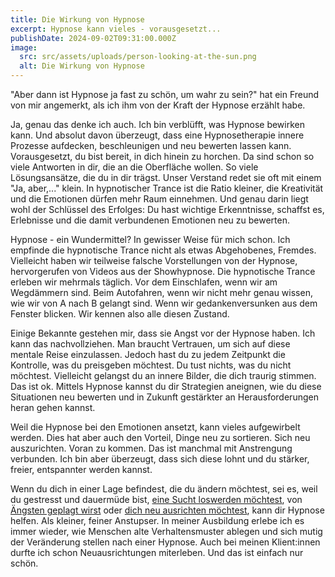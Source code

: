 ```yaml
---
title: Die Wirkung von Hypnose
excerpt: Hypnose kann vieles - vorausgesetzt...
publishDate: 2024-09-02T09:31:00.000Z
image:
  src: src/assets/uploads/person-looking-at-the-sun.png
  alt: Die Wirkung von Hypnose
---
```


"Aber dann ist Hypnose ja fast zu schön, um wahr zu sein?" hat ein Freund von mir angemerkt, als ich ihm von der Kraft der Hypnose erzählt habe.

Ja, genau das denke ich auch. Ich bin verblüfft, was Hypnose bewirken kann. Und absolut davon überzeugt, dass eine Hypnosetherapie innere Prozesse aufdecken, beschleunigen und neu bewerten lassen kann. Vorausgesetzt, du bist bereit, in dich hinein zu horchen. Da sind schon so viele Antworten in dir, die an die Oberfläche wollen. So viele Lösungsansätze, die du in dir trägst. Unser Verstand redet sie oft mit einem "Ja, aber,..." klein. In hypnotischer Trance ist die Ratio kleiner, die Kreativität und die Emotionen dürfen mehr Raum einnehmen. Und genau darin liegt wohl der Schlüssel des Erfolges: Du hast wichtige Erkenntnisse, schaffst es, Erlebnisse und die damit verbundenen Emotionen neu zu bewerten.

Hypnose - ein Wundermittel? In gewisser Weise für mich schon. Ich empfinde die hypnotische Trance nicht als etwas Abgehobenes, Fremdes. Vielleicht haben wir teilweise falsche Vorstellungen von der Hypnose, hervorgerufen von Videos aus der Showhypnose. Die hypnotische Trance erleben wir mehrmals täglich. Vor dem Einschlafen, wenn wir am Wegdämmern sind. Beim Autofahren, wenn wir nicht mehr genau wissen, wie wir von A nach B gelangt sind. Wenn wir gedankenversunken aus dem Fenster blicken. Wir kennen also alle diesen Zustand.

Einige Bekannte gestehen mir, dass sie Angst vor der Hypnose haben. Ich kann das nachvollziehen. Man braucht Vertrauen, um sich auf diese mentale Reise einzulassen. Jedoch hast du zu jedem Zeitpunkt die Kontrolle, was du preisgeben möchtest. Du tust nichts, was du nicht möchtest. Vielleicht gelangst du an innere Bilder, die dich traurig stimmen. Das ist ok. Mittels Hypnose kannst du dir Strategien aneignen, wie du diese Situationen neu bewerten und in Zukunft gestärkter an Herausforderungen heran gehen kannst.

Weil die Hypnose bei den Emotionen ansetzt, kann vieles aufgewirbelt werden. Dies hat aber auch den Vorteil, Dinge neu zu sortieren. Sich neu auszurichten. Voran zu kommen. Das ist manchmal mit Anstrengung verbunden. Ich bin aber überzeugt, dass sich diese lohnt und du stärker, freier, entspannter werden kannst.

Wenn du dich in einer Lage befindest, die du ändern möchtest, sei es, weil du gestresst und dauermüde bist, [eine Sucht loswerden möchtest](https://bern-hypnose.ch/hypnosetherapie/abhaengigkeit/), von [Ängsten geplagt wirst](https://bern-hypnose.ch/hypnosetherapie/aengste-und-phobien/) oder [dich neu ausrichten möchtest](https://bern-hypnose.ch/hypnosetherapie/selbstvertrauen/), kann dir Hypnose helfen. Als kleiner, feiner Anstupser. In meiner Ausbildung erlebe ich es immer wieder, wie Menschen alte Verhaltensmuster ablegen und sich mutig der Veränderung stellen nach einer Hypnose. Auch bei meinen Klient:innen durfte ich schon Neuausrichtungen miterleben. Und das ist einfach nur schön.
